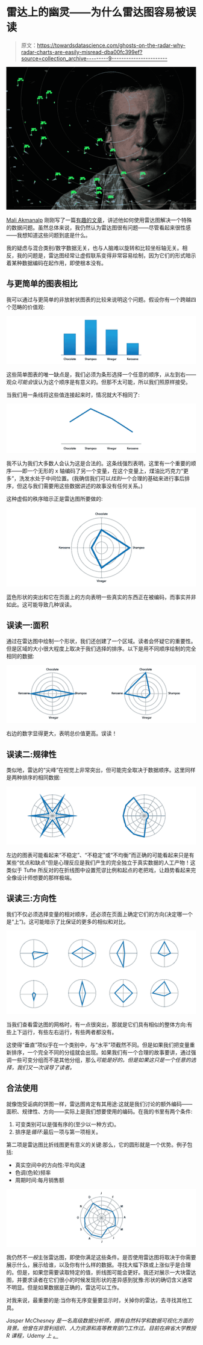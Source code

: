 # 雷达上的幽灵——为什么雷达图容易被误读

> 原文：<https://towardsdatascience.com/ghosts-on-the-radar-why-radar-charts-are-easily-misread-dba00fc399ef?source=collection_archive---------9----------------------->

![](img/b51e895d5ff68810a9a3299938f3a0d8.png)

[Mali Akmanalp](https://medium.com/u/b2cc35a8fec6?source=post_page-----dba00fc399ef--------------------------------) 刚刚写了一篇[有趣的文章](/plotting-in-many-dimensions-382fbd7fe76e)，讲述他如何使用雷达图解决一个特殊的数据问题。虽然总体来说，我仍然认为雷达图很有问题——尽管看起来很性感——我想知道这些问题到底是什么。

我的疑虑与混合类别/数字数据无关，也与人脑难以旋转和比较坐标轴无关。相反，我的问题是，雷达图经常让虚假联系变得非常容易绘制，因为它们的形式暗示着某种数据编码在起作用，即使根本没有。

## 与更简单的图表相比

我可以通过与更简单的非放射状图表的比较来说明这个问题。假设你有一个跨越四个范畴的价值观:

![](img/f638a0843a489dc326fd33047fef4217.png)

这些简单图表的唯一缺点是，我们必须为条形选择一个任意的顺序，从左到右——观众*可能会*误认为这个顺序是有意义的。但那不太可能，所以我们照原样接受。

当我们用一条线将这些值连接起来时，情况就大不相同了:

![](img/fb480dcfa7171bdb582742edfaf8bbcb.png)

我不认为我们大多数人会认为这是合法的。这条线强烈表明，这里有一个重要的顺序——即一个无形的 x 轴编码了另一个变量，在这个变量上，煤油比巧克力“更多”，洗发水处于中间位置。(我确信我们可以*找到*一个合理的基础来进行事后排序，但这与我们需要用这些数据讲述的故事没有任何关系。)

这种虚假的秩序暗示正是雷达图所要做的:

![](img/b3c4d65c09329c683c71dca86978d4e3.png)

蓝色形状的突出和它在页面上的方向表明一些真实的东西正在被编码，而事实并非如此。这可能导致几种误读。

## 误读一:面积

通过在雷达图中绘制一个形状，我们还创建了一个区域。读者会怀疑它的重要性。但是区域的大小很大程度上取决于我们选择的排序。以下是用不同顺序绘制的完全相同的数据:

![](img/527f5100dac778cf749ef493113504a5.png)

右边的数字显得更大，表明总价值更高。误读！

## 误读二:规律性

类似地，雷达的“尖峰”在视觉上非常突出，但可能完全取决于数据顺序。这里同样是两种排序的相同数据:

![](img/3aa458a21ff3fe46d2f143881b254a64.png)

左边的图表可能看起来“不稳定”、“不稳定”或“不均衡”而正确的可能看起来只是有某些“优点和缺点”但是心理反应是我们产生的完全独立于真实数据的人工产物！这类似于 Tufte 所反对的在折线图中设置荒谬比例和起点的老把戏，让趋势看起来完全像设计师想要的那样极端。

## 误读三:方向性

我们不仅必须选择变量的相对顺序，还必须在页面上确定它们的方向(决定哪一个是“上”)。这可能暗示了比保证的更多的相似和对比。

![](img/ed8f75572e4ab02da4b658f9c87d5850.png)

当我们查看雷达图的网格时，有一点很突出，那就是它们具有相似的整体方向:有些上下运行，有些左右运行，有些两者都没有。

这使得“垂直”项似乎在一个类别中，与“水平”项截然不同。但是如果我们把变量重新排序，一个完全不同的分组就会出现。如果我们有一个合理的故事要讲，通过强调一些可变分组而不是其他分组，那么*可能是好的。但是如果这只是一个任意的选择，我们又一次误导了读者。*

## 合法使用

就像饱受诟病的饼图一样，雷达图肯定有其用途:这就是我们讨论的额外编码——面积、规律性、方向——实际上是我们想要使用的编码。在我的书里有两个条件:

1.  可变类别可以是强有序的(至少以一种方式)。
2.  排序是*循环*:最后一项与第一项相关。

第二项是雷达图比折线图更有意义的关键:那么，它的圆形就是一个优势。例子包括:

*   真实空间中的方向性:平均风速
*   色调(色轮)频率
*   周期时间:每月销售额

![](img/94464ddd96441bbb72ec39915f10a0e4.png)

我仍然不*一般*主张雷达图，即使你满足这些条件。是否使用雷达图将取决于你需要展示什么，展示给谁，以及你有什么样的数据。寻找大幅下跌或上涨似乎是合理的。但是，如果您需要读取特定的值，折线图可能会更好。我还对展示一大块雷达图，并要求读者在它们很小的时候发现形状的差异感到犹豫:形状的确切含义通常不明显。但是如果数据是正确的，雷达可以工作。

对我来说，最重要的是:当你有无序变量要显示时，关掉你的雷达，去寻找其他工具。

*Jasper McChesney 是一名高级数据分析师，拥有自然科学和数据可视化方面的背景。他曾在非营利组织、人力资源和高等教育部门工作过。目前在麻省大学教授 R 课程，Udemy* *上* [*。*](https://www.udemy.com/course/so-you-need-to-learn-r/?referralCode=ABFCCAD1953B9E7FECCA)